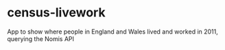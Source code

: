 # census-livework
App to show where people in England and Wales lived and worked in 2011, querying the Nomis API

